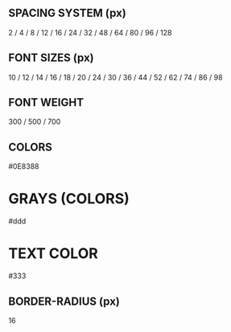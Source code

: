 ## SPACING SYSTEM (px)

2 / 4 / 8 / 12 / 16 / 24 / 32 / 48 / 64 / 80 / 96 / 128

## FONT SIZES (px)

10 / 12 / 14 / 16 / 18 / 20 / 24 / 30 / 36 / 44 / 52 / 62 / 74 / 86 / 98

## FONT WEIGHT

300 / 500 / 700

## COLORS

#0E8388

# GRAYS (COLORS)

#ddd

# TEXT COLOR

#333

## BORDER-RADIUS (px)

16
